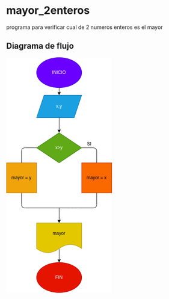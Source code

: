 # mayor_2enteros
programa para verificar cual de 2 numeros enteros es el mayor 

## Diagrama de flujo
![diagrama de flujo](diagrama.png "diagrama de flujo")